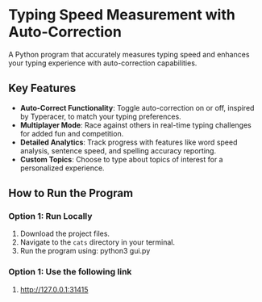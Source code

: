 # Typing Speed Measurement with Auto-Correction

A Python program that accurately measures typing speed and enhances your typing experience with auto-correction capabilities.

## Key Features

- **Auto-Correct Functionality**: Toggle auto-correction on or off, inspired by Typeracer, to match your typing preferences.
- **Multiplayer Mode**: Race against others in real-time typing challenges for added fun and competition.
- **Detailed Analytics**: Track progress with features like word speed analysis, sentence speed, and spelling accuracy reporting.
- **Custom Topics**: Choose to type about topics of interest for a personalized experience.

## How to Run the Program

### Option 1: Run Locally
1. Download the project files.
2. Navigate to the `cats` directory in your terminal.
3. Run the program using: python3 gui.py

### Option 1: Use the following link
1. http://127.0.0.1:31415
 
 
